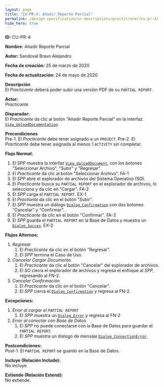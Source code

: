 ```yaml
---
layout: page
title: "CU-PR-4: Añadir Reporte Parcial"
permalink: /design-specification/uc-descriptions/practitioner/cu-pr-4/
hide_hero: true
---
```


**ID:** CU-PR-4

**Nombre:** Añadir Reporte Parcial

**Autor:** Sandoval Bravo Alejandro

**Fecha de creación:** 25 de marzo de 2020

**Fecha de actualización:** 24 de mayo de 2020

**Descripción**  
El *Practicante* deberá poder subir una versión PDF de su `PARTIAL REPORT`.

**Actor:**  
*Practicante*

**Disparador:**  
El *Practicante* da clic al botón "Añadir Reporte Parcial" en la interfaz [`View_UploadDocumentation`][VUDC].

**Precondiciones**  
Pre-1. El *Practicante* debe tener asignado a un `PROJECT`.
Pre-2. El *Practicante* debe tener asignada al menos 1 `ACTIVITY` sin completar.

**Flujo Normal:**
  1. El *SPP* muestra la interfaz [`View_UploadDocument`][VUDT], con los botones "Seleccionar Archivo", "Subir" y "Regresar".
  2. El *Practicante* da clic al botón "Seleccionar Archivo". FA-1
  3. El *SPP* abre el explorador de archivos del Sistema Operativo (SO).
  4. El *Practicante* busca su `PARTIAL REPORT` en el explorador de archivos, lo selecciona y da clic en "Cargar". FA-2
  5. El *SPP* carga el `PARTIAL REPORT`. EX-1
  6. El *Practiante* da clic en el botón "Subir".
  7. El *SPP* muestra un diálogo [`Dialog_Confirmation`][DLCO] con dos botones "Cancelar" y "Confirmar".
  8. El *Practicante* da clic en el botón "Confirmar". FA-3
  9. El *SPP* guarda el `PARTIAL REPORT` en la Base de Datos y muestra un [`Dialog_Succes`][DLSU]. EX-2

**Flujos Alternos:**
  1. *Regresar*
     1. El *Practicante* da clic en el botón "Regresar".
     2. El *SPP* termina el Caso de Uso.
  2. *Cancelar Cargar Documento*
     1. El *Practicante* da clic al botón "Cancelar" del explorador de archivos.
     2. El *SO* cierra el explorador de archivos y regresa el enfoque al *SPP*, regresando al FN-2.
  3. *Cancelar Confirmación*
     1. El *Practicante* da clic en el botón "Cancelar".
     2. El *SPP* cierra el [`Dialog_Confirmation`][DLCO] y regresa al FN-2.

**Excepciones:**
   1. *Error al cargar el `PARTIAL REPORT`*
      1. El *SPP* muestra un [`Dialog_Error`][DLER] y regresa al FN-2
   2. *Error al conectar con Base de Datos*
      1. El *SPP* no puede conectarse con la Base de Datos para guardar el `PARTIAL REPORT`.
      2. El *SPP* muestra un diálogo de mensaje [`Dialog_ConnectionError`][DLCE].

**Postcondiciones:**  
Post-1. El `PARTIAL REPORT` se guardó en la Base de Datos.

**Incluye (Relación Include):**  
No incluye.

**Extiende (Relación Extend):**  
No extiende.

[VUDC]: https://raw.githubusercontent.com/Phalord/PracticasProfesionales/gh-pages/assets/imgs/prototypes/practitioner/View_UploadDocumentation.png "`View_UploadDocumentation` Prototype"
[VUDT]: https://raw.githubusercontent.com/Phalord/PracticasProfesionales/gh-pages/assets/imgs/prototypes/generals/View_UploadDocument.png "`View_UploadDocument` Prototype"
[DLCO]: https://raw.githubusercontent.com/Phalord/PracticasProfesionales/gh-pages/assets/imgs/prototypes/generals/Dialog_Confirmation.png "`Dialog_Confirmation` Prototype"
[DLSU]: https://raw.githubusercontent.com/Phalord/PracticasProfesionales/gh-pages/assets/imgs/prototypes/generals/Dialog_Success.png "`Dialog_Success` Prototype"
[DLCE]: https://raw.githubusercontent.com/Phalord/PracticasProfesionales/gh-pages/assets/imgs/prototypes/generals/Dialog_ConnectionError.png "`Dialog_ConnectionError` Prototype"
[DLER]: https://raw.githubusercontent.com/Phalord/PracticasProfesionales/gh-pages/assets/imgs/prototypes/generals/Dialog_Error.png "`Dialog_Error` Prototype"